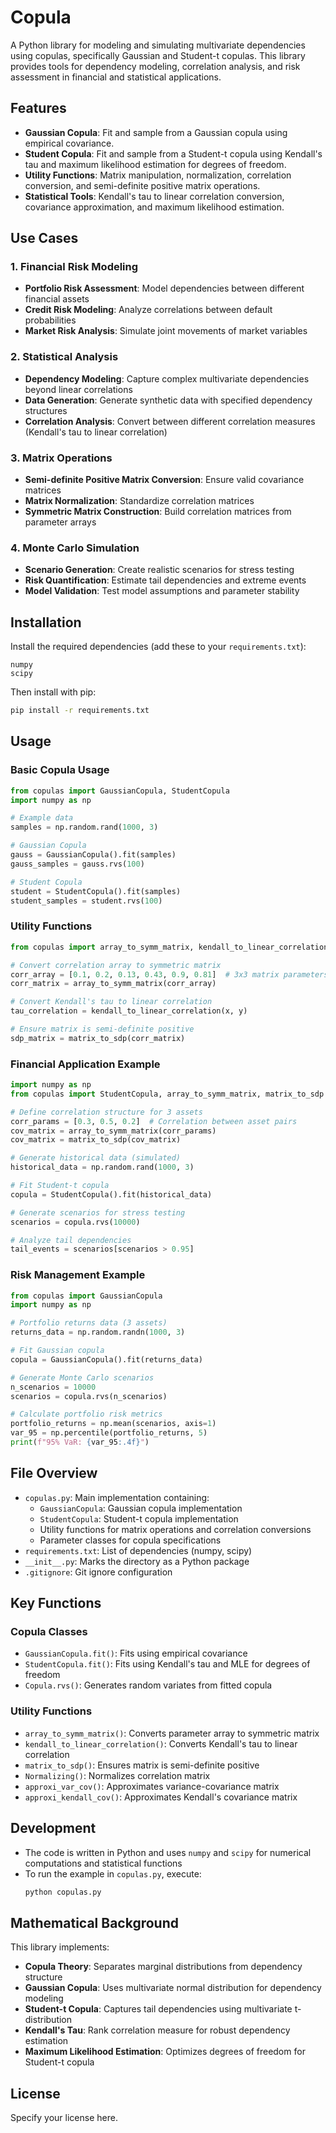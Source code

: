 # Copula

A Python library for modeling and simulating multivariate dependencies using copulas, specifically Gaussian and Student-t copulas. This library provides tools for dependency modeling, correlation analysis, and risk assessment in financial and statistical applications.

## Features

- **Gaussian Copula**: Fit and sample from a Gaussian copula using empirical covariance.
- **Student Copula**: Fit and sample from a Student-t copula using Kendall's tau and maximum likelihood estimation for degrees of freedom.
- **Utility Functions**: Matrix manipulation, normalization, correlation conversion, and semi-definite positive matrix operations.
- **Statistical Tools**: Kendall's tau to linear correlation conversion, covariance approximation, and maximum likelihood estimation.

## Use Cases

### 1. Financial Risk Modeling
- **Portfolio Risk Assessment**: Model dependencies between different financial assets
- **Credit Risk Modeling**: Analyze correlations between default probabilities
- **Market Risk Analysis**: Simulate joint movements of market variables

### 2. Statistical Analysis
- **Dependency Modeling**: Capture complex multivariate dependencies beyond linear correlations
- **Data Generation**: Generate synthetic data with specified dependency structures
- **Correlation Analysis**: Convert between different correlation measures (Kendall's tau to linear correlation)

### 3. Matrix Operations
- **Semi-definite Positive Matrix Conversion**: Ensure valid covariance matrices
- **Matrix Normalization**: Standardize correlation matrices
- **Symmetric Matrix Construction**: Build correlation matrices from parameter arrays

### 4. Monte Carlo Simulation
- **Scenario Generation**: Create realistic scenarios for stress testing
- **Risk Quantification**: Estimate tail dependencies and extreme events
- **Model Validation**: Test model assumptions and parameter stability

## Installation

Install the required dependencies (add these to your `requirements.txt`):

```
numpy
scipy
```

Then install with pip:

```bash
pip install -r requirements.txt
```

## Usage

### Basic Copula Usage

```python
from copulas import GaussianCopula, StudentCopula
import numpy as np

# Example data
samples = np.random.rand(1000, 3)

# Gaussian Copula
gauss = GaussianCopula().fit(samples)
gauss_samples = gauss.rvs(100)

# Student Copula
student = StudentCopula().fit(samples)
student_samples = student.rvs(100)
```

### Utility Functions

```python
from copulas import array_to_symm_matrix, kendall_to_linear_correlation, matrix_to_sdp

# Convert correlation array to symmetric matrix
corr_array = [0.1, 0.2, 0.13, 0.43, 0.9, 0.81]  # 3x3 matrix parameters
corr_matrix = array_to_symm_matrix(corr_array)

# Convert Kendall's tau to linear correlation
tau_correlation = kendall_to_linear_correlation(x, y)

# Ensure matrix is semi-definite positive
sdp_matrix = matrix_to_sdp(corr_matrix)
```

### Financial Application Example

```python
import numpy as np
from copulas import StudentCopula, array_to_symm_matrix, matrix_to_sdp

# Define correlation structure for 3 assets
corr_params = [0.3, 0.5, 0.2]  # Correlation between asset pairs
cov_matrix = array_to_symm_matrix(corr_params)
cov_matrix = matrix_to_sdp(cov_matrix)

# Generate historical data (simulated)
historical_data = np.random.rand(1000, 3)

# Fit Student-t copula
copula = StudentCopula().fit(historical_data)

# Generate scenarios for stress testing
scenarios = copula.rvs(10000)

# Analyze tail dependencies
tail_events = scenarios[scenarios > 0.95]
```

### Risk Management Example

```python
from copulas import GaussianCopula
import numpy as np

# Portfolio returns data (3 assets)
returns_data = np.random.randn(1000, 3)

# Fit Gaussian copula
copula = GaussianCopula().fit(returns_data)

# Generate Monte Carlo scenarios
n_scenarios = 10000
scenarios = copula.rvs(n_scenarios)

# Calculate portfolio risk metrics
portfolio_returns = np.mean(scenarios, axis=1)
var_95 = np.percentile(portfolio_returns, 5)
print(f"95% VaR: {var_95:.4f}")
```

## File Overview

- `copulas.py`: Main implementation containing:
  - `GaussianCopula`: Gaussian copula implementation
  - `StudentCopula`: Student-t copula implementation
  - Utility functions for matrix operations and correlation conversions
  - Parameter classes for copula specifications
- `requirements.txt`: List of dependencies (numpy, scipy)
- `__init__.py`: Marks the directory as a Python package
- `.gitignore`: Git ignore configuration

## Key Functions

### Copula Classes
- `GaussianCopula.fit()`: Fits using empirical covariance
- `StudentCopula.fit()`: Fits using Kendall's tau and MLE for degrees of freedom
- `Copula.rvs()`: Generates random variates from fitted copula

### Utility Functions
- `array_to_symm_matrix()`: Converts parameter array to symmetric matrix
- `kendall_to_linear_correlation()`: Converts Kendall's tau to linear correlation
- `matrix_to_sdp()`: Ensures matrix is semi-definite positive
- `Normalizing()`: Normalizes correlation matrix
- `approxi_var_cov()`: Approximates variance-covariance matrix
- `approxi_kendall_cov()`: Approximates Kendall's covariance matrix

## Development

- The code is written in Python and uses `numpy` and `scipy` for numerical computations and statistical functions
- To run the example in `copulas.py`, execute:
  ```bash
  python copulas.py
  ```

## Mathematical Background

This library implements:
- **Copula Theory**: Separates marginal distributions from dependency structure
- **Gaussian Copula**: Uses multivariate normal distribution for dependency modeling
- **Student-t Copula**: Captures tail dependencies using multivariate t-distribution
- **Kendall's Tau**: Rank correlation measure for robust dependency estimation
- **Maximum Likelihood Estimation**: Optimizes degrees of freedom for Student-t copula

## License

Specify your license here. 